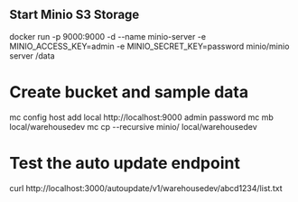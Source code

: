 ## Start Minio S3 Storage
docker run -p 9000:9000 -d --name minio-server -e MINIO_ACCESS_KEY=admin -e MINIO_SECRET_KEY=password minio/minio server /data

# Create bucket and sample data
mc config host add local http://localhost:9000 admin password
mc mb local/warehousedev
mc cp --recursive minio/ local/warehousedev

# Test the auto update endpoint
curl http://localhost:3000/autoupdate/v1/warehousedev/abcd1234/list.txt

